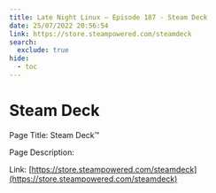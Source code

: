 ```yaml
---
title: Late Night Linux – Episode 187 - Steam Deck
date: 25/07/2022 20:56:54
link: https://store.steampowered.com/steamdeck
search:
  exclude: true
hide:
  - toc
---
```


# Steam Deck

Page Title: Steam Deck™

Page Description:  

Link: [https://store.steampowered.com/steamdeck](https://store.steampowered.com/steamdeck)